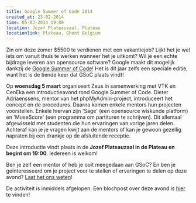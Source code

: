 ```yaml
---
title: Google Summer of Code 2014
created_at: 23-02-2014
time: 05-03-2014 19:00
location: Jozef Plateauzaal, Plateau
locationlink: Plateau, Ghent Belgium
---
```



Zin om deze zomer $5500 te verdienen met een vakantiejob? Lijkt het je wel iets om vanuit thuis te werken wanneer het je uitkomt? Wil je een echte bijdrage leveren aan opensource software? Google maakt dit mogelijk dankzij de [Google Summer of Code](https://developers.google.com/open-source/soc/)! Het is dit jaar zelfs een speciale editie, want het is de tiende keer dat GSoC plaats vindt!

Op **woensdag 5 maart** organiseert Zeus in samenwerking met VTK en CenEka een introductieavond rond Google Summer of Code. Dieter Adriaenssens, mentor van het phpMyAdmin-project, introduceert het concept en de procedures. Daarna komen enkele mentors hun projecten voorstellen. Enkele hiervan zijn 'Sage' (een opensource wiskunde platform) en 'MuseScore' (een programma om partituren te schrijven). Dit allemaal afgewisseld met studenten die hun ervaringen van vorige jaren delen. Achteraf kan je je vragen kwijt aan de mentors of kan je gewoon gezellig napraten bij een drankje op de afsluitende receptie.

Deze introductie vindt plaats in de **Jozef Plateauzaal in de Plateau en begint om 19:00**. Iedereen is welkom!

Ben je zelf een mentor of heb je ooit meegedaan aan GSoC? En ben je geïnteresseerd om je project voor te stellen of ervaringen te delen op deze avond? [Laat het ons weten](https://zeus.ugent.be/contact/ "Contact")!

De activiteit is inmiddels afgelopen. Een blochpost over deze avond is [hier](https://ruleant.blochspot.be/2014/03/google-summer-of-code-2014-meetup-at.html) te vinden!
